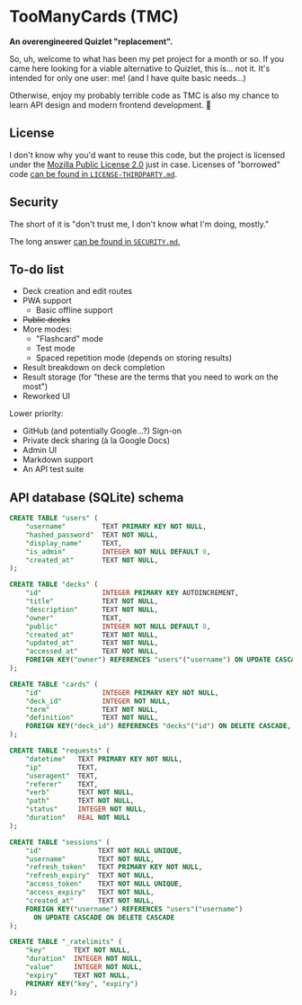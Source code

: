 # TooManyCards (TMC)

**An overengineered Quizlet "replacement".**

So, uh, welcome to what has been my pet project for a month or so. If you came here
looking for a viable alternative to Quizlet, this is... not it. It's intended for only one
user: me! (and I have quite basic needs...)

Otherwise, enjoy my probably terrible code as TMC is also my chance to learn API design
and modern frontend development. 🌺

## License

I don't know why you'd want to reuse this code, but the project is licensed under the
[Mozilla Public License 2.0](./LICENSE.txt) just in case. Licenses of "borrowed" code
[can be found in `LICENSE-THIRDPARTY.md`](./LICENSE-THIRDPARTY.md).

## Security

The short of it is "don't trust me, I don't know what I'm doing, mostly."

The long answer [can be found in `SECURITY.md`.](./SECURITY.md)

## To-do list

- Deck creation and edit routes
- PWA support
  - Basic offline support
- ~~Public decks~~
- More modes:
  - "Flashcard" mode
  - Test mode
  - Spaced repetition mode (depends on storing results)
- Result breakdown on deck completion
- Result storage (for "these are the terms that you need to work on the most")
- Reworked UI

Lower priority:

- GitHub (and potentially Google...?) Sign-on
- Private deck sharing (à la Google Docs)
- Admin UI
- Markdown support
- An API test suite

## API database (SQLite) schema

```sql
CREATE TABLE "users" (
    "username"         TEXT PRIMARY KEY NOT NULL,
    "hashed_password"  TEXT NOT NULL,
    "display_name"     TEXT,
    "is_admin"         INTEGER NOT NULL DEFAULT 0,
    "created_at"       TEXT NOT NULL,
);

CREATE TABLE "decks" (
    "id"               INTEGER PRIMARY KEY AUTOINCREMENT,
    "title"            TEXT NOT NULL,
    "description"      TEXT NOT NULL,
    "owner"            TEXT,
    "public"           INTEGER NOT NULL DEFAULT 0,
    "created_at"       TEXT NOT NULL,
    "updated_at"       TEXT NOT NULL,
    "accessed_at"      TEXT NOT NULL,
    FOREIGN KEY("owner") REFERENCES "users"("username") ON UPDATE CASCADE,
);

CREATE TABLE "cards" (
    "id"               INTEGER PRIMARY KEY NOT NULL,
    "deck_id"          INTEGER NOT NULL,
    "term"             TEXT NOT NULL,
    "definition"       TEXT NOT NULL,
    FOREIGN KEY("deck_id") REFERENCES "decks"("id") ON DELETE CASCADE,
);

CREATE TABLE "requests" (
    "datetime"   TEXT PRIMARY KEY NOT NULL,
    "ip"         TEXT,
    "useragent"  TEXT,
    "referer"    TEXT,
    "verb"       TEXT NOT NULL,
    "path"       TEXT NOT NULL,
    "status"     INTEGER NOT NULL,
    "duration"   REAL NOT NULL
);

CREATE TABLE "sessions" (
    "id"              TEXT NOT NULL UNIQUE,
    "username"	      TEXT NOT NULL,
    "refresh_token"	  TEXT PRIMARY KEY NOT NULL,
    "refresh_expiry"  TEXT NOT NULL,
    "access_token"    TEXT NOT NULL UNIQUE,
    "access_expiry"   TEXT NOT NULL,
    "created_at"      TEXT NOT NULL,
    FOREIGN KEY("username") REFERENCES "users"("username")
      ON UPDATE CASCADE ON DELETE CASCADE
);

CREATE TABLE "_ratelimits" (
    "key"       TEXT NOT NULL,
    "duration"  INTEGER NOT NULL,
    "value"     INTEGER NOT NULL,
    "expiry"    TEXT NOT NULL,
    PRIMARY KEY("key", "expiry")
);
```
